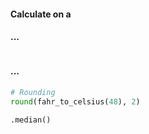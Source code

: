 
#### Calculate on a 

#### ...
```python


```

#### ...
```python
# Rounding
round(fahr_to_celsius(48), 2)

.median()

```
